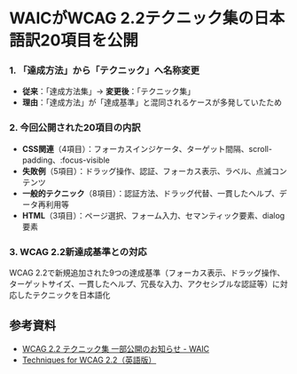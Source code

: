 # WAICがWCAG 2.2テクニック集の日本語訳20項目を公開

### 1. 「達成方法」から「テクニック」へ名称変更
- **従来**：「達成方法集」→ **変更後**：「テクニック集」
- **理由**：「達成方法」が「達成基準」と混同されるケースが多発していたため

### 2. 今回公開された20項目の内訳
- **CSS関連**（4項目）：フォーカスインジケータ、ターゲット間隔、scroll-padding、:focus-visible
- **失敗例**（5項目）：ドラッグ操作、認証、フォーカス表示、ラベル、点滅コンテンツ
- **一般的テクニック**（8項目）：認証方法、ドラッグ代替、一貫したヘルプ、データ再利用等
- **HTML**（3項目）：ページ選択、フォーム入力、セマンティック要素、dialog要素

### 3. WCAG 2.2新達成基準との対応
WCAG 2.2で新規追加された9つの達成基準（フォーカス表示、ドラッグ操作、ターゲットサイズ、一貫したヘルプ、冗長な入力、アクセシブルな認証等）に対応したテクニックを日本語化

## 参考資料
- [WCAG 2.2 テクニック集 一部公開のお知らせ - WAIC](https://waic.jp/news/20250819/)
- [Techniques for WCAG 2.2（英語版）](https://www.w3.org/WAI/WCAG22/Techniques/)